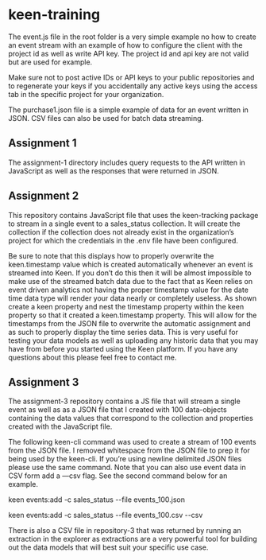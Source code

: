 # keen-training

The event.js file in the root folder is a very simple example no how to create an event stream with an example of how to configure the client with the project id as well as write API key. The project id and api key are not valid but are used for example. 

Make sure not to post active IDs or API keys to your public repositories and to regenerate your keys if you accidentally any active keys using the access tab in the specific project for your organization.

The purchase1.json file is a simple example of data for an event written in JSON. CSV files can also be used for batch data streaming.

## Assignment 1

The assignment-1 directory includes query requests to the API written in JavaScript as well as the responses that were returned in JSON.

## Assignment 2 

This repository contains JavaScript file that uses the keen-tracking package to stream in a single event to a sales_status collection. It will create the collection if the collection does not already exist in the organization’s project for which the credentials in the .env file have been configured. 

Be sure to note that this displays how to properly overwrite the keen.timestamp value which is created automatically whenever an event is streamed into Keen. If you don’t do this then it will be almost impossible to make use of the streamed batch data due to the fact that as Keen relies on event driven analytics not having the proper timestamp value for the date time data type will render your data nearly or completely useless. As shown create a keen property and nest the timestamp property within the keen property so that it created a keen.timestamp property. This will allow for the timestamps from the JSON file to overwrite the automatic assignment and as such to properly display the time series data. This is very useful for testing your data models as well as uploading any historic data that you may have from before you started using the Keen platform. If you have any questions about this please feel free to contact me. 

## Assignment 3

The assignment-3 repository contains a JS file that will stream a single event as well as as a JSON file that I created with 100 data-objects containing the data values that correspond to the collection and properties created with the JavaScript file. 

The following keen-cli command was used to create a stream of 100 events from the JSON file. I removed whitespace from the JSON file to prep it for being used by the keen-cli. If you’re using newline delimited JSON files please use the same command. Note that you can also use event data in CSV form add a —csv flag. See the second command below for an example.

keen events:add -c sales_status --file events_100.json

keen events:add -c sales_status --file events_100.csv --csv


There is also a CSV file in repository-3 that was returned by running an extraction in the explorer as extractions are a very powerful tool for building out the data models that will best suit your specific use case.



